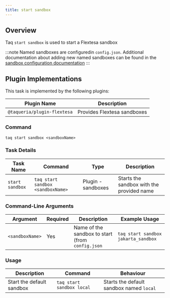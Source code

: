 ```yaml
---
title: start sandbox
---
```


## Overview

Taq `start sandbox` is used to start a Flextesa sandbox

:::note
Named sandboxes are configuredin `config.json`. Additional documentation about adding new named sandboxes can be found in the [sandbox configuration documentation](/docs/config/sandbox-config)
:::

## Plugin Implementations

This task is implemented by the following plugins:

| Plugin Name                  | Description                       |
| ---------------------------- | --------------------------------- |
| `@taqueria/plugin-flextesa`  | Provides Flextesa sandboxes       |

### Command

```shell
taq start sandbox <sandboxName>
```

### Task Details

| Task Name        | Command                            | Type                | Description                                           | 
| ---------------- | ---------------------------------- | ------------------- | ----------------------------------------------------- |
| `start sandbox`   | `taq start sandbox <sandboxName>` |  Plugin - sandboxes | Starts the sandbox with the provided name             |

### Command-Line Arguments

| Argument          | Required | Description                                            | Example Usage                                         |
| ----------------- | -------- | ------------------------------------------------------ | ----------------------------------------------------- |
| `<sandboxName>`   | Yes      | Name of the sandbox to start (from `config.json`       | `taq start sandbox jakarta_sandbox`                   |

### Usage

| Description                               | Command                            | Behaviour                                                                     |
| ----------------------------------------- | ---------------------------------- | ----------------------------------------------------------------------------- |
| Start the default sandbox                 | `taq start sandbox local`          | Starts the default sandbox named `local`                                       |

